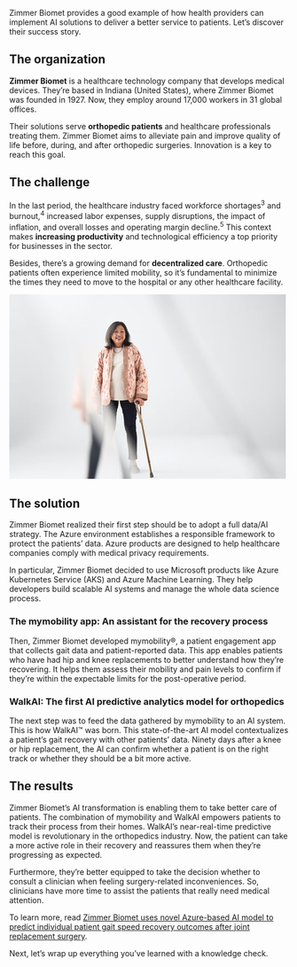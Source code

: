 Zimmer Biomet provides a good example of how health providers can implement AI solutions to deliver a better service to patients. Let’s discover their success story.

## The organization

**Zimmer Biomet** is a healthcare technology company that develops medical devices. They’re based in Indiana (United States), where Zimmer Biomet was founded in 1927. Now, they employ around 17,000 workers in 31 global offices.

Their solutions serve **orthopedic patients** and healthcare professionals treating them. Zimmer Biomet aims to alleviate pain and improve quality of life before, during, and after orthopedic surgeries. Innovation is a key to reach this goal.

## The challenge

In the last period, the healthcare industry faced workforce shortages<sup>3</sup> and burnout,<sup>4</sup> increased labor expenses, supply disruptions, the impact of inflation, and overall losses and operating margin decline.<sup>5</sup> This context makes **increasing productivity** and technological efficiency a top priority for businesses in the sector.

Besides, there’s a growing demand for **decentralized care**. Orthopedic patients often experience limited mobility, so it’s fundamental to minimize the times they need to move to the hospital or any other healthcare facility.

![Photograph showing woman  standing holding a walking cane.](../media/5-walking-cane.jpg)

## The solution

Zimmer Biomet realized their first step should be to adopt a full data/AI strategy. The Azure environment establishes a responsible framework to protect the patients’ data. Azure products are designed to help healthcare companies comply with medical privacy requirements.

In particular, Zimmer Biomet decided to use Microsoft products like Azure Kubernetes Service (AKS) and Azure Machine Learning. They help developers build scalable AI systems and manage the whole data science process.

### The mymobility app: An assistant for the recovery process 

Then, Zimmer Biomet developed mymobility®, a patient engagement app that collects gait data and patient-reported data. This app enables patients who have had hip and knee replacements to better understand how they’re recovering. It helps them assess their mobility and pain levels to confirm if they’re within the expectable limits for the post-operative period.

### WalkAI: The first AI predictive analytics model for orthopedics

The next step was to feed the data gathered by mymobility to an AI system. This is how WalkAI™ was born. This state-of-the-art AI model contextualizes a patient’s gait recovery with other patients’ data. Ninety days after a knee or hip replacement, the AI can confirm whether a patient is on the right track or whether they should be a bit more active.

## The results

Zimmer Biomet’s AI transformation is enabling them to take better care of patients. The combination of mymobility and WalkAI empowers patients to track their process from their homes. WalkAI’s near-real-time predictive model is revolutionary in the orthopedics industry. Now, the patient can take a more active role in their recovery and reassures them when they’re progressing as expected.

Furthermore, they’re better equipped to take the decision whether to consult a clinician when feeling surgery-related inconveniences. So, clinicians have more time to assist the patients that really need medical attention.

To learn more, read [Zimmer Biomet uses novel Azure-based AI model to predict individual patient gait speed recovery outcomes after joint replacement surgery](https://aka.ms/zimmer-biomet-customer-story).

Next, let’s wrap up everything you’ve learned with a knowledge check.